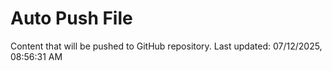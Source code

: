 # Auto Push File

Content that will be pushed to GitHub repository.
Last updated: 07/12/2025, 08:56:31 AM